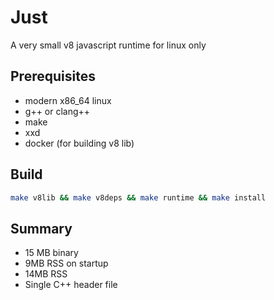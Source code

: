 # Just

A very small v8 javascript runtime for linux only

## Prerequisites
- modern x86_64 linux
- g++ or clang++
- make
- xxd
- docker (for building v8 lib)

## Build
```bash
make v8lib && make v8deps && make runtime && make install
```

## Summary
- 15 MB binary
- 9MB RSS on startup
- 14MB RSS
- Single C++ header file
